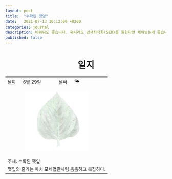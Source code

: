 ```yaml
---
layout: post
title:  "수확된 깻잎"
date:   2021-07-13 10:12:00 +0200
categories: journal
description: 비워둬도 좋습니다. 혹시라도 검색최적화(SEO)를 원한다면 채워넣는게 좋습니다.
published: false
---
```

 
<h1 style='text-align:center;font-weight:bold;'>일지</h1>

<table>

  <tr>
    <td style="width: 15%;" >날짜</td>
    <td style="width: 35%;" >6월 29일</td>
    <td style="width: 15%;" >날씨</td>
    <td style="width: 35%;" >&#127780; </td>
  </tr>
  <tr><td colspan=4> <p align="center">
     <img src="/asset/images/perilla-sketch-08.jpg" width="200px" />
     </p> </td></tr>
  <tr><td colspan=4> 주제: 수확된 깻잎 </td></tr>
  <tr><td colspan=4 class="notes">깻잎의 줄기는 마치 모세혈관처럼 촘촘하고 복잡하다.</td></tr>
</table>




